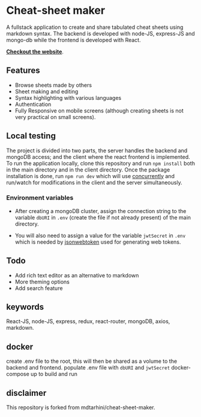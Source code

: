 # Cheat-sheet maker

A fullstack application to create and share tabulated cheat sheets using markdown syntax. The backend is developed with node-JS, express-JS and mongo-db while the frontend is developed with React.

**[Checkout the website](https://cheatsheet-maker.herokuapp.com/)**.

## Features

- Browse sheets made by others
- Sheet making and editing
- Syntax highlighting with various languages
- Authentication
- Fully Responsive on mobile screens (although creating sheets is not very practical on small screens).

## Local testing

The project is divided into two parts, the server handles the backend and mongoDB access; and the client where the react frontend is implemented. To run the application locally, clone this repository and run `npm install` both in the main directory and in the client directory. Once the package installation is done, run `npm run dev` which will use [concurrently](https://www.npmjs.com/package/concurrently) and run/watch for modifications in the client and the server simultaneously.

### Environment variables

- After creating a mongoDB cluster, assign the connection string to the variable `dbURI` in `.env` (create the file if not already present) of the main directory.

- You will also need to assign a value for the variable `jwtSecret` in `.env` which is needed by [jsonwebtoken](https://github.com/auth0/node-jsonwebtoken#readme) used for generating web tokens.

## Todo

- Add rich text editor as an alternative to markdown
- More theming options
- Add search feature

## keywords

React-JS, node-JS, express, redux, react-router, mongoDB, axios, markdown.

## docker

create .env file to the root, this will then be shared as a volume to the backend and frontend.
populate .env file with `dbURI` and `jwtSecret`
docker-compose up to build and run

## disclaimer

This repository is forked from mdtarhini/cheat-sheet-maker.

